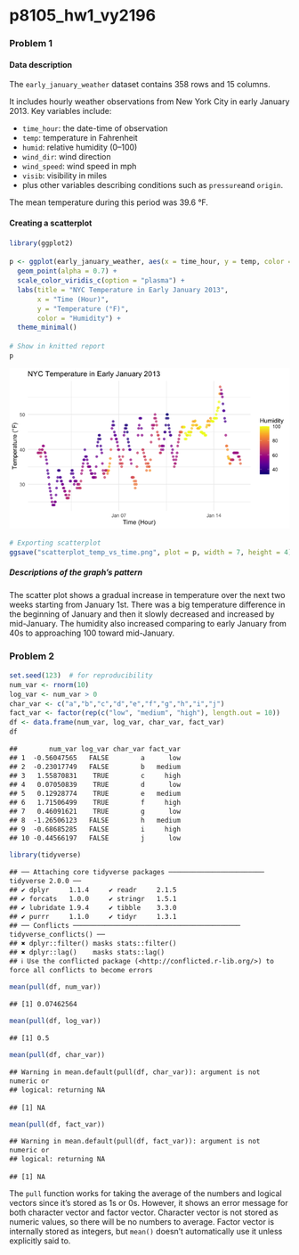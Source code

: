 p8105_hw1_vy2196
================

### Problem 1

#### Data description

The `early_january_weather` dataset contains 358 rows and 15 columns.

It includes hourly weather observations from New York City in early
January 2013. Key variables include:

- `time_hour`: the date-time of observation  
- `temp`: temperature in Fahrenheit  
- `humid`: relative humidity (0–100)  
- `wind_dir`: wind direction
- `wind_speed`: wind speed in mph  
- `visib`: visibility in miles  
- plus other variables describing conditions such as `pressure`and
  `origin`.

The mean temperature during this period was 39.6 °F.

#### Creating a scatterplot

``` r
library(ggplot2)

p <- ggplot(early_january_weather, aes(x = time_hour, y = temp, color = humid)) +
  geom_point(alpha = 0.7) +
  scale_color_viridis_c(option = "plasma") +
  labs(title = "NYC Temperature in Early January 2013",
       x = "Time (Hour)",
       y = "Temperature (°F)",
       color = "Humidity") +
  theme_minimal()

# Show in knitted report
p
```

![](p8105_hw1_vy2196_files/figure-gfm/scatterplot-1.png)<!-- -->

``` r
# Exporting scatterplot
ggsave("scatterplot_temp_vs_time.png", plot = p, width = 7, height = 4)
```

##### Descriptions of the graph’s pattern

The scatter plot shows a gradual increase in temperature over the next
two weeks starting from January 1st. There was a big temperature
difference in the beginning of January and then it slowly decreased and
increased by mid-January. The humidity also increased comparing to early
January from 40s to approaching 100 toward mid-January.

### Problem 2

``` r
set.seed(123)  # for reproducibility
num_var <- rnorm(10)
log_var <- num_var > 0
char_var <- c("a","b","c","d","e","f","g","h","i","j")
fact_var <- factor(rep(c("low", "medium", "high"), length.out = 10))
df <- data.frame(num_var, log_var, char_var, fact_var)
df
```

    ##        num_var log_var char_var fact_var
    ## 1  -0.56047565   FALSE        a      low
    ## 2  -0.23017749   FALSE        b   medium
    ## 3   1.55870831    TRUE        c     high
    ## 4   0.07050839    TRUE        d      low
    ## 5   0.12928774    TRUE        e   medium
    ## 6   1.71506499    TRUE        f     high
    ## 7   0.46091621    TRUE        g      low
    ## 8  -1.26506123   FALSE        h   medium
    ## 9  -0.68685285   FALSE        i     high
    ## 10 -0.44566197   FALSE        j      low

``` r
library(tidyverse)
```

    ## ── Attaching core tidyverse packages ──────────────────────── tidyverse 2.0.0 ──
    ## ✔ dplyr     1.1.4     ✔ readr     2.1.5
    ## ✔ forcats   1.0.0     ✔ stringr   1.5.1
    ## ✔ lubridate 1.9.4     ✔ tibble    3.3.0
    ## ✔ purrr     1.1.0     ✔ tidyr     1.3.1
    ## ── Conflicts ────────────────────────────────────────── tidyverse_conflicts() ──
    ## ✖ dplyr::filter() masks stats::filter()
    ## ✖ dplyr::lag()    masks stats::lag()
    ## ℹ Use the conflicted package (<http://conflicted.r-lib.org/>) to force all conflicts to become errors

``` r
mean(pull(df, num_var))   
```

    ## [1] 0.07462564

``` r
mean(pull(df, log_var))  
```

    ## [1] 0.5

``` r
mean(pull(df, char_var))  
```

    ## Warning in mean.default(pull(df, char_var)): argument is not numeric or
    ## logical: returning NA

    ## [1] NA

``` r
mean(pull(df, fact_var)) 
```

    ## Warning in mean.default(pull(df, fact_var)): argument is not numeric or
    ## logical: returning NA

    ## [1] NA

The `pull` function works for taking the average of the numbers and
logical vectors since it’s stored as 1s or 0s. However, it shows an
error message for both character vector and factor vector. Character
vector is not stored as numeric values, so there will be no numbers to
average. Factor vector is internally stored as integers, but `mean()`
doesn’t automatically use it unless explicitly said to.
